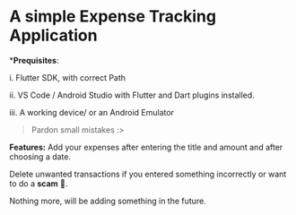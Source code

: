 # **A simple Expense Tracking Application**

***Prequisites**:

i. Flutter SDK, with correct Path


ii. VS Code / Android Studio with Flutter and Dart plugins installed.


iii. A working device/ or an Android Emulator

>Pardon small mistakes :>

**Features:**
Add your expenses after entering the title and amount and after choosing a date.

Delete unwanted transactions if you entered something incorrectly or want to do a __scam__ 🌚.

Nothing more, will be adding something in the future.
